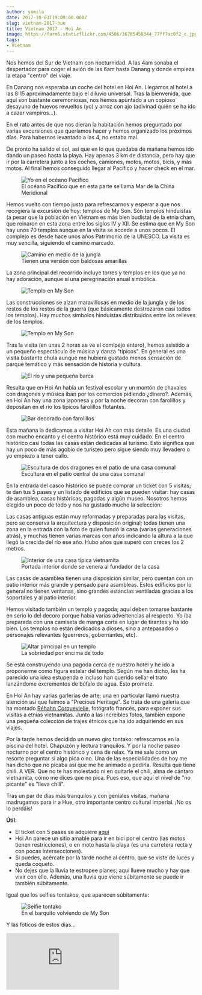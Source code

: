 ```yaml
---
author: yamila
date: 2017-10-03T19:00:00.000Z
slug: vietnam-2017-hue
title: Vietnam 2017 - Hoi An
image: https://farm5.staticflickr.com/4506/36765458344_77ff7ac0f2_c.jpg
tags:
- Vietnam
---
```


Nos hemos del Sur de Vietnam con nocturnidad. A las 4am sonaba el despertador para coger el avión de las 6am hasta Danang y donde empieza la etapa "centro" del viaje.

<!--more-->

En Danang nos esperaba un coche del hotel en Hoi An. Llegamos al hotel a las 8:15 aproximadamente bajo el diluvio universal. Tras la bienvenida, que aquí son bastante ceremoniosas, nos hemos apuntado a un copioso desayuno de huevos revueltos (yo) y arroz con ajo (adivinad quién se ha ido a cazar vampiros...). 

En el rato antes de que nos dieran la habitación hemos preguntado por varias excursiones que queríamos hacer y hemos organizado los próximos días. Para habernos levantado a las 4, no estaba mal.

De pronto ha salido el sol, así que en lo que quedaba de mañana hemos ido dando un paseo hasta la playa. Hay apenas 3 km de distancia, pero hay que ir por la carretera junto a los coches, camiones, motos, motos, bicis, y más motos. Al final hemos conseguido llegar al Pacífico y hacer check en el mar.

<figure>
<img src="https://farm5.staticflickr.com/4495/37474077981_5e82681155_c.jpg" alt="Yo en el océano Pacífico" />
<figcaption>El océano Pacífico que en esta parte se llama Mar de la China Meridional</figcaption>
</figure>

Hemos vuelto con tiempo justo para refrescarnos y esperar a que nos recogiera la excursión de hoy: templos de My Son. Son templos hinduistas (a pesar que la población en Vietnam es más bien budista) de la etnia cham, que reinaron en esta zona entre los siglos IV y XII. Se estima que en My Son hay unos 70 templos aunque en la visita se accede a unos pocos. El complejo es desde hace unos años Patrimonio de la UNESCO. La visita es muy sencilla, siguiendo el camino marcado.

<figure>
<img src="https://farm5.staticflickr.com/4508/37474165551_c93db0167a_c.jpg" alt="Camino en medio de la jungla" />
<figcaption>Tienen una versión con baldosas amarillas</figcaption>
</figure>

La zona principal del recorrido incluye torres y templos en los que ya no hay adoración, aunque sí una peregrinación anual simbólica. 

<figure>
<img src="https://farm5.staticflickr.com/4470/23622648968_8e52c9d99b_c.jpg" alt="Templo en My Son" />
</figure>

Las construcciones se alzan maravillosas en medio de la jungla y de los restos de los restos de la guerra (que básicamente destrozaron casi todos los templos). Hay muchos símbolos hinduistas distribuidos entre los relieves de los templos.

<figure>
<img src="https://farm5.staticflickr.com/4506/36765458344_77ff7ac0f2_c.jpg" alt="Templo en My Son" />
</figure>

Tras la visita (en unas 2 horas se ve el comlpejo entero), hemos asistido a un pequeño espectáculo de música y danza "típicos". En general es una visita bastante chula aunque me hubiera gustado menos sensación de parque temático y más sensación de historia y cultura.

<figure>
<img src="https://farm5.staticflickr.com/4466/37474097991_c207d85448_c.jpg" alt="El río y una pequeña barca" />
</figure>

Resulta que en Hoi An había un festival escolar y un montón de chavales con dragones y música iban por los comercios pidiendo ¿dinero?. Además, en Hoi An hay una zona japonesa y por la noche decoran con farolillos y depositan en el río los típicos farolillos flotantes.

<figure>
<img src="https://farm5.staticflickr.com/4498/37474584941_19792e6efd_c.jpg" alt="Bar decorado con farolillos" />
</figure>

Esta mañana la dedicamos a visitar Hoi An con más detalle. Es una ciudad con mucho encanto y el centro histórico está muy cuidado. En el centro histórico casi todas las casas están dedicadas al turismo. Esto significa que hay un poco de más agobio de turisteo pero sigue siendo muy llevadero o yo empiezo a tener callo.

<figure>
<img src="https://farm5.staticflickr.com/4468/37447929136_6d120b4f78_c.jpg" alt="Escultura de dos dragones en el patio de una casa comunal" />
<figcaption>Escultura en el patio central de una casa comunal</figcaption>
</figure>

En la entrada del casco histórico se puede comprar un ticket con 5 visitas; te dan tus 5 pases y un listado de edificios que se pueden visitar: hay casas de asamblea, casas históricas, pagodas y algún museo. Nosotros hemos elegido un poco de todo y nos ha gustado mucho la selección:

Las casas antiguas están muy reformadas y preparadas para las visitas, pero se conserva la arquitectura y disposición original; todas tienen una zona en la entrada con la foto de quien fundó la casa (varias generaciones atrás), y muchas tienen varias marcas con años indicando la altura a la que llegó la crecida del río ese año. Hubo años que superó con creces los 2 metros.

<figure>
<img src="https://farm5.staticflickr.com/4464/37495797871_856e581095_c.jpg" alt="Interior de una casa típica vietnamita" />
<figcaption>Portada interior donde se venera al fundador de la casa</figcaption>
</figure>

Las casas de asamblea tienen una disposición similar, pero cuentan con un patio interior más grande y pensado para asambleas. Estos edificios por lo general no tienen ventanas, sino grandes estancias ventiladas gracias a los soportales y al patio interior.

Hemos visitado también un templo y pagoda; aquí deben tomarse bastante en serio lo del decoro porque había varias advertencias al respecto. Yo iba preparada con una camiseta de manga corta en lugar de tirantes y ha ido bien. Los templos no están dedicados a dioses, sino a antepasados o personajes relevantes (guerreros, gobernantes, etc).

<figure>
<img src="https://farm5.staticflickr.com/4496/37447919906_52318b59a6_c.jpg" alt="Altar pirncipal en un templo" />
<figcaption>La sobriedad por encima de todo</figcaption>
</figure>

Se está construyendo una pagoda cerca de nuestro hotel y he ido a proponerme como figura estelar del templo. Según me han dicho, les ha parecido una idea estupenda e incluso han querido sellar el trato lanzándome excrementos de búfalo de agua. Esto promete.

En Hoi An hay varias garlerías de arte; una en particular llamó nuestra atención así que fuimos a "Precious Heritage". Se trata de una galería que ha montado <a href="http://www.rehahnphotographer.com/project/hidden-smile/" target="_new">Réhahn Corquevielle</a>, fotógrafo francés, para exponer sus visitas a etnias vietnamitas. Junto a las increíbles fotos, también expone una pequeña colección de trajes étnicos que ha ido adquiriendo en sus viajes.

Por la tarde hemos decidido un nuevo giro tontako: refrescarnos en la piscina del hotel. Chapuzón y lectura tranquilos. Y por la noche paseo nocturno por el centro histórico y cena de relax. Ya me sale como un resorte preguntar si algo pica o no. Una de las especialidades de hoy me han dicho que no picaba así que me he animado a pedirla. Resulta que tiene chili. A VER. Que no te has molestado ni en quitarle el chili, alma de cántaro vietnamita, cómo me dices que no pica. Pues eso, que aquí el nivel de "no picante" es "lleva chili".

Tras un par de días más tranquilos y con geniales visitas, mañana madrugamos para ir a Hue, otro importante centro cultural imperial. ¡No os lo perdáis! 

<strong>Útil</strong>:

- El ticket con 5 pases se adquiere <a href="https://goo.gl/maps/mLYb7uD1bWt" target="_new">aquí</a>
- Hoi An parece un sitio amable para ir en bici por el centro (las motos tienen restricciones), o en moto hasta la playa (es una carretera recta y con pocas intersecciones).
- Si puedes, acércate por la tarde noche al centro, que se viste de luces y queda coqueto.
- No dejes que la lluvia te estropee planes; aquí llueve mucho y hay que vivir con ello. Además, una lluvia que viene súbitamente se puede ir también súbitamente.

Igual que los selfies tontakos, que aparecen súbitamente:

<figure>
<img src="https://farm5.staticflickr.com/4465/36765534344_9a509d5605_c.jpg" alt="Selfie tontako" />
<figcaption>En el barquito volviendo de My Son</figcaption>
</figure>

Y las foticos de estos días...

<div class='embed-container'><iframe src='https://www.flickr.com/photos/125687915@N08/sets/72157687417762064/player' frameborder='0' allowfullscreen webkitallowfullscreen mozallowfullscreen oallowfullscreen msallowfullscreen></iframe></div>

